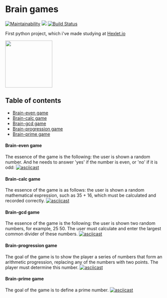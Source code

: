 # Brain games
[![Maintainability](https://api.codeclimate.com/v1/badges/aeb2921654f9ed84587a/maintainability)](https://codeclimate.com/github/isakovairat/python-project-lvl1/maintainability)
<a href="https://codeclimate.com/github/isakovairat/python-project-lvl1/test_coverage"><img src="https://api.codeclimate.com/v1/badges/aeb2921654f9ed84587a/test_coverage" /></a>
[![Build Status](https://travis-ci.org/isakovairat/python-project-lvl1.svg?branch=master)](https://travis-ci.org/isakovairat/python-project-lvl1)

First python project, which i've made studying at [Hexlet.io][hexlet]

<img src="https://sun9-10.userapi.com/c9455/v9455736/1354/EqqWUGAnJbU.jpg" width=150>

## Table of contents
- [Brain-even game](#1-brain-even-game)
- [Brain-calc game](#2-brain-calc-game)
- [Brain-gcd game](#3-brain-gcd-game)
- [Brain-progression game](#4-brain-progression-game)
- [Brain-prime game](#5-brain-prime-game)

#### Brain-even game
The essence of the game is the following: the user is shown a random number. And he needs to answer 'yes' if the number is even, or 'no' if it is odd:
[![asciicast](https://asciinema.org/a/UywSgKUURgTdpCIPpauvABGjM.svg)](https://asciinema.org/a/UywSgKUURgTdpCIPpauvABGjM)

#### Brain-calc game
The essence of the game is as follows: the user is shown a random mathematical expression, such as 35 + 16, which must be calculated and recorded correctly.
[![asciicast](https://asciinema.org/a/XkAbAVIF1hTiJcFrYyZz372bR.svg)](https://asciinema.org/a/XkAbAVIF1hTiJcFrYyZz372bR)

#### Brain-gcd game
The essence of the game is the following: the user is shown two random numbers, for example, 25 50. The user must calculate and enter the largest common divider of these numbers.
[![asciicast](https://asciinema.org/a/XhJV6771KeEEX2FJDJsjXrpUj.svg)](https://asciinema.org/a/XhJV6771KeEEX2FJDJsjXrpUj)

#### Brain-progression game
The goal of the game is to show the player a series of numbers that form an arithmetic progression, replacing any of the numbers with two points. The player must determine this number.
[![asciicast](https://asciinema.org/a/ask77gS6UuQmVx2zkcZQhGv0k.svg)](https://asciinema.org/a/ask77gS6UuQmVx2zkcZQhGv0k)

#### Brain-prime game
The goal of the game is to define a prime number.
[![asciicast](https://asciinema.org/a/o15aW4prKCY7QPxGdMytV93LO.svg)](https://asciinema.org/a/o15aW4prKCY7QPxGdMytV93LO)

[hexlet]: hexlet.io
